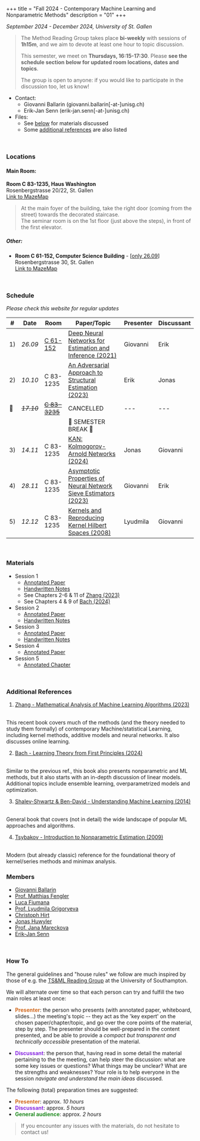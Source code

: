 +++
title = "Fall 2024 - Contemporary Machine Learning and Nonparametric Methods"
description = "01"
+++

_September 2024 - December 2024, University of St. Gallen_

> The Method Reading Group takes place __bi-weekly__ with sessions of __1h15m__, and we aim to devote at least one hour to topic discussion. 
> 
> This semester, we meet on __Thursdays, 16:15-17:30__. Please **see the schedule section below for updated room locations, dates and topics**.
> 
> The group is open to anyone: if you would like to participate in the discussion too, let us know!

* Contact: 
    * Giovanni Ballarin (<a>giovanni.ballarin[-at-]unisg.ch</a>)
    * Erik-Jan Senn (<a>erik-jan.senn[-at-]unisg.ch</a>)
* Files:
    * See [below](#materials) for materials discussed
    * Some [additional references](#additional-references) are also listed 

<br>

### <i class="bi bi-geo-fill"></i> Locations

#### Main Room:

**Room C 83-1235, Haus Washington**<br>
Rosenbergstrasse 20/22, St. Gallen<br>
[Link to MazeMap <i class="bi bi-box-arrow-up-right"></i>](https://link.mazemap.com/waU61yBJ)

> At the main foyer of the building, take the right door (coming from the street) towards the decorated staircase.<br>
> The seminar room is on the 1st floor (just above the steps), in front of the first elevator.

##### Other:

* **Room C 61-152, Computer Science Building** - [<u>only 26.09</u>]<br>
  Rosenbergstrasse 30, St. Gallen<br>
[Link to MazeMap <i class="bi bi-box-arrow-up-right"></i>](https://link.mazemap.com/K4nDXPsa)

<br>

### <i class="bi bi-calendar-week"></i> Schedule

*Please check this website for regular updates*

| # | Date | Room | Paper/Topic | Presenter | Discussant |
| --- | --- | --- | --- | --- | --- |
| 1) | _26.09_ | <u>C 61-152</u> | [Deep Neural Networks for Estimation and Inference (2021)](https://onlinelibrary.wiley.com/doi/abs/10.3982/ECTA16901) | Giovanni | Erik |
| 2) | _10.10_ | C 83-1235 | [An Adversarial Approach to Structural Estimation (2023)](https://onlinelibrary.wiley.com/doi/full/10.3982/ECTA18707) | Erik | Jonas |
| 🚫 | <s>_17.10_</s> | <s><u>C 83-3235</u></s> | CANCELLED | --- | --- |
| | | | 🍂 SEMESTER BREAK 🍂 | | |
| 3) | _14.11_ | C 83-1235 | [KAN: Kolmogorov-Arnold Networks (2024)](https://arxiv.org/abs/2404.19756) | Jonas | Giovanni |
| 4) | _28.11_ | C 83-1235 | [Asymptotic Properties of Neural Network Sieve Estimators (2023)](https://www.tandfonline.com/doi/full/10.1080/10485252.2023.2209218) | Giovanni | Erik |
| 5) | _12.12_ | C 83-1235 | [Kernels and Reproducing Kernel Hilbert Spaces (2008)](https://link.springer.com/chapter/10.1007/978-0-387-77242-4_4) | Lyudmila | Giovanni |

<br>

### <i class="bi bi-file-earmark-arrow-down"></i> Materials

<!-- <div class="ul_relaxed"> -->

* Session 1
  * [<i class="bi bi-file-earmark-pdf"></i> Annotated Paper](https://www.dropbox.com/scl/fi/ircr96dvcpzoht5cz1yy2/Farrell-et-al.-2021-Deep-Neural-Networks-for-Estimation-and-Inference.pdf?rlkey=o9u6msr2p23mx6akbtb7g91kt&st=c6018iyx&dl=0)
  * [<i class="bi bi-file-earmark-pdf"></i> Handwritten Notes](https://www.dropbox.com/scl/fi/w9563q301bm0ciftjk6bf/Notes-Farrell-et-al.-2021.pdf?rlkey=af6jl95tl2eyts9w82vf9g2wq&st=wssupsdx&dl=0)
  * See Chapters 2-6 & 11 of [Zhang (2023)](#additional-references)
  * See Chapters 4 & 9 of [Bach (2024)](#additional-references)
* Session 2
  * [<i class="bi bi-file-earmark-pdf"></i> Annotated Paper](https://www.dropbox.com/scl/fi/53m1twhnvhkecv3mfs4r2/Kaji-et-al_2023_An-Adversarial-Approach-to-Structural-Estimation-annotated-1.pdf?rlkey=khxnjk3vnl1bdtvkcd4s47sfc&st=4aer9umj&dl=0)
  * [<i class="bi bi-file-earmark-pdf"></i> Handwritten Notes](https://www.dropbox.com/scl/fi/2aktu1njyxsg1l66q37cx/Notes_kaji_manresa_pouliot_2023.pdf?rlkey=wn6uwoqy7rn3qjya3eo2c8wg1&st=hxmglm1l&dl=0)
* Session 3
  * [<i class="bi bi-file-earmark-pdf"></i> Annotated Paper](https://www.dropbox.com/scl/fi/lxtqvhcjf5tk1alz0ifum/Liu-et-al.-2024-KAN-Kolmogorov-Arnold-Networks.pdf?rlkey=nn53s5ujebk2lw76qup54igs0&st=ixuoncfa&dl=0)
  * [<i class="bi bi-file-earmark-pdf"></i> Handwritten Notes](https://www.dropbox.com/scl/fi/2odw0sxu56v5vwrey83xz/KAN_Notes.pdf?rlkey=uebv2tcgn0mzukh73jisslrzz&st=0ydd42la&dl=0)
* Session 4
  * [<i class="bi bi-file-earmark-pdf"></i> Annotated Paper](https://www.dropbox.com/scl/fi/wk8rel63engmnbbq5byoi/Shen-et-al.-2023-Asymptotic-properties-of-neural-network-sieve-esti.pdf?rlkey=k617mvdbpl6axq2dfvq8jllw3&st=xytac68d&dl=0)
* Session 5
  * [<i class="bi bi-file-earmark-pdf"></i> Annotated Chapter](https://www.dropbox.com/scl/fi/56fdymfyuhno2j6u0rys5/Christmann-Steinwart-2008-Kernels-and-RKHS.pdf?rlkey=4txvxs4fb7ruvvrg4nrejedep&st=4i2ei6nr&dl=0)

<!-- </div> -->

<br>

### <i class="bi bi-book"></i> Additional References

1. [Zhang - Mathematical Analysis of Machine Learning
Algorithms (2023)](https://tongzhang-ml.org/lt-book/lt-book.pdf)
<br>
This recent book covers much of the methods (and the theory needed to study them formally) of contemporary Machine/statistical Learning,
including kernel methods, additive models and neural networks. It also discusses online learning.

2. [Bach - Learning Theory from First Principles (2024)](https://www.di.ens.fr/%7Efbach/ltfp_book.pdf)
<br>
Similar to the previous ref., this book also presents nonparametric and ML methods, but
it also starts with an in-depth discussion of linear models. Additional topics include ensemble learning,
overparametrized models and optimization.

3. [Shalev-Shwartz & Ben-David - Understanding Machine Learning (2014)](https://www.cs.huji.ac.il/~shais/UnderstandingMachineLearning/understanding-machine-learning-theory-algorithms.pdf)
<br>
General book that covers (not in detail) the wide landscape of popular ML approaches and algorithms.

4. [Tsybakov - Introduction to Nonparametric Estimation (2009)](https://link.springer.com/book/10.1007/b13794)
<br>
Modern (but already classic) reference for the foundational theory of kernel/series methods and minimax analysis.

<br>

### <i class="bi bi-person-arms-up"></i> Members

* [Giovanni Ballarin](https://www.unisg.ch/en/university/about-us/organisation/detail/person-id/7ab0798f-b9c2-43f8-9eb9-1f7b55e4c0e5/)
* [Prof. Matthias Fengler](https://www.unisg.ch/en/university/about-us/organisation/detail/person-id/3e7ac83f-fd93-4e9e-be2f-b7199ab9f856/)
* [Luca Fiumana](https://www.unisg.ch/en/university/about-us/organisation/detail/person-id/40c7b2ca-71ac-441e-b8a5-0872a0c4dc0c/)
* [Prof. Lyudmila Grigoryeva](https://www.unisg.ch/en/university/about-us/organisation/detail/person-id/29fa04c7-1a51-43a6-a7ba-d300c0a661d9/)
* [Christoph Hirt](https://www.unisg.ch/de/universitaet/ueber-uns/organisation/detail/person-id/b66a8694-8d7b-4e1f-9aad-4b6df98139a5/)
* [Jonas Huwyler](https://www.unisg.ch/en/university/about-us/organisation/detail/person-id/8781ed48-6079-41f8-aa70-dbb0eeca6c77/)
* [Prof. Jana Mareckova](https://www.unisg.ch/en/university/about-us/organisation/detail/person-id/eba7af93-43af-4acb-8f8e-f05f32160c8b/)
* [Erik-Jan Senn](https://www.unisg.ch/en/university/about-us/organisation/detail/person-id/4adb255c-5631-4b30-97f5-9f73617cbfdb/)

<br>

### <i class="bi bi-info-circle"></i> How To

The general guidelines and "house rules" we follow are much inspired by those of e.g. the [TS&ML Reading Group](https://www.personal.soton.ac.uk/cz1y20/Reading_Group/mlts-group-2023.html) at the University of Southampton.

We will alternate over time so that each person can try and fulfill the two main roles at least once:

* <b style="color: chocolate">Presenter</b>: the person who presents (with annotated paper, whiteboard, slides...) the meeting's topic -- they act as the 'key expert' on the chosen paper/chapter/topic, and go over the core points of the material, step by step. The presenter should be well-prepared in the content presented, and be able to provide a _compact but transparent and technically accessible_ presentation of the material.
    
* <b style="color: blueviolet">Discussant</b>: the person that, having read in some detail the material pertaining to the the meeting, can help steer the discussion: what are some key issues or questions? What things may be unclear? What are the strengths and weaknesses? Your role is to help everyone in the session *navigate and understand the main ideas* discussed.

The following (total) preparation times are suggested:

+ <b style="color: chocolate">Presenter</b>: approx. *10 hours*
+ <b style="color: blueviolet">Discussant</b>: approx. *5 hours*
+ <b style="color: forestgreen">General audience</b>: approx. *2 hours*

> If you encounter any issues with the materials, do not hesitate to contact us!

</div>